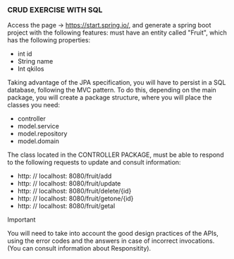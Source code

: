### CRUD EXERCISE WITH SQL
Access the page -> https://start.spring.io/, and generate a spring boot project with the following features:
must have an entity called "Fruit", which has the following properties:

- int id
- String name
- Int qkilos

Taking advantage of the JPA specification, you will have to persist in a SQL database, following the MVC pattern. To do this, depending on the main package, you will create a package structure, where you will place the classes you need:

- controller
- model.service
- model.repository
- model.domain

The class located in the CONTROLLER PACKAGE, must be able to respond to the following requests to update and consult information:

* http: // localhost: 8080/fruit/add
* http: // localhost: 8080/fruit/update
* http: // localhost: 8080/fruit/delete/{id}
* http: // localhost: 8080/fruit/getone/{id}
* http: // localhost: 8080/fruit/getal

Important

You will need to take into account the good design practices of the APIs, using the error codes and the answers in case of incorrect invocations. (You can consult information about Responsitity).